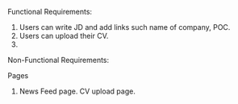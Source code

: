 Functional Requirements:
1. Users can write JD and add links such name of company, POC.
2. Users can upload their CV.
3. 

Non-Functional Requirements:


Pages 

 1. News Feed page. CV upload page.
